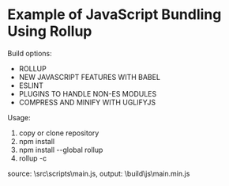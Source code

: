 # Example of JavaScript Bundling Using Rollup

Build options:
* ROLLUP
* NEW JAVASCRIPT FEATURES WITH BABEL
* ESLINT
* PLUGINS TO HANDLE NON-ES MODULES
* COMPRESS AND MINIFY WITH UGLIFYJS

Usage:
1) copy or clone repository
2) npm install
3) npm install --global rollup
4) rollup -c

source: \src\scripts\main.js,
output: \build\js\main.min.js
